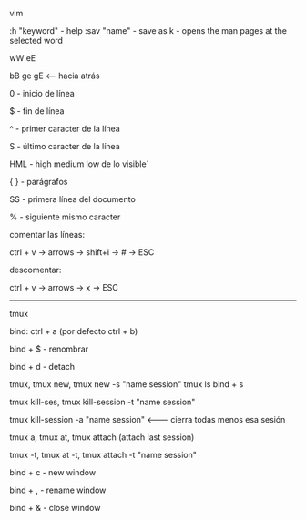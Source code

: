 vim

:h "keyword" - help
:sav "name" - save as
k - opens the man pages at the selected word

wW eE

bB ge gE <-- hacia atrás

0 - inicio de línea

$ - fin de línea

^ - primer caracter de la línea

S - último caracter de la línea

HML - high medium low de lo visible´

{ } - parágrafos

SS - primera línea del documento

% - siguiente mismo caracter

comentar las líneas:

ctrl + v -> arrows -> shift+i -> # -> ESC

descomentar:

ctrl + v -> arrows -> x -> ESC

---

tmux

bind: ctrl + a (por defecto ctrl + b) 

bind + $ - renombrar

bind + d - detach

tmux, tmux new, tmux new -s "name session"
tmux ls
bind + s

tmux kill-ses, tmux kill-session -t "name session"

tmux kill-session -a "name session" <--- cierra todas menos esa sesión

tmux a, tmux at, tmux attach (attach last session)

tmux -t, tmux at -t, tmux attach -t "name session"

bind + c - new window

bind + , - rename window

bind + & - close window




